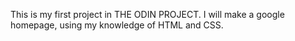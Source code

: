 This is my first project in THE ODIN PROJECT. 
I will make a google homepage, using my knowledge of HTML and CSS.
